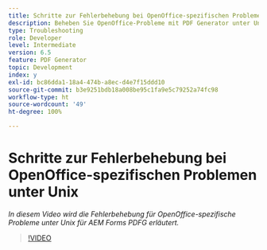 ```yaml
---
title: Schritte zur Fehlerbehebung bei OpenOffice-spezifischen Problemen unter Unix
description: Beheben Sie OpenOffice-Probleme mit PDF Generator unter Unix.
type: Troubleshooting
role: Developer
level: Intermediate
version: 6.5
feature: PDF Generator
topic: Development
index: y
exl-id: bc86dda1-18a4-474b-a8ec-d4e7f15ddd10
source-git-commit: b3e9251bdb18a008be95c1fa9e5c79252a74fc98
workflow-type: ht
source-wordcount: '49'
ht-degree: 100%

---
```


# Schritte zur Fehlerbehebung bei OpenOffice-spezifischen Problemen unter Unix

*In diesem Video wird die Fehlerbehebung für OpenOffice-spezifische Probleme unter Unix für AEM Forms PDFG erläutert.*

>[!VIDEO](https://video.tv.adobe.com/v/335551?quality=12&learn=on)
